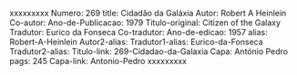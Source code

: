 xxxxxxxxx
Numero: 269
title: Cidadão da Galáxia
Autor: Robert A Heinlein
Co-autor: 
Ano-de-Publicacao: 1979
Titulo-original: Citizen of the Galaxy
Tradutor: Eurico da Fonseca
Co-tradutor: 
Ano-de-edicao: 1957
alias: Robert-A-Heinlein
Autor2-alias: 
Tradutor1-alias: Eurico-da-Fonseca
Tradutor2-alias: 
Titulo-link: 269-Cidadao-da-Galaxia
Capa: António Pedro
pags: 245
Capa-link: Antonio-Pedro
xxxxxxxxx